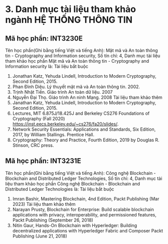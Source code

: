 # 3. Danh mục tài liệu tham khảo ngành HỆ THỐNG THÔNG TIN
## Mã học phần: INT3230E
Tên học phần(Ghi bằng tiếng Việt và tiếng Anh): Mật mã và An toàn thông tin - Cryptography and Information security, Số tín chỉ: 4, Danh mục tài liệu tham khảo học phần Mật mã và An toàn thông tin - Cryptography and Information security là:
Tài liệu bắt buộc
1. Jonathan Katz, Yehuda Lindell, Introduction to Modern Cryptography, Second Edition, 2015.
2. Phan Đình Diệu. Lý thuyết mật mã và An toàn thông tin. 2002.
3. Trịnh Nhật Tiến. Giáo trình An toàn dữ liệu. 2007
4. Nguyễn Đại Thọ. Giáo trình An ninh Mạng. 2008
Tài liệu tham khảo thêm
1. Janathan Katz, Yehuda Lindell, Introduction to Modern Cryptography, Second Edition, 2015.
2. Lectures, MIT 6.875J/18.425J and Berkeley CS276 Foundations of Cryptography (Fall 2020) https://inst.eecs.berkeley.edu/~cs276/fa20/slides/.
3. Network Security Essentials: Applications and Standards, Six Edition, 2017, by William Stallings. Prentice Hall.
4. Cryptography: Theory and Practice, Fourth Edition, 2019 by Douglas R. Stinson, CRC press.
## Mã học phần: INT3231E
Tên học phần(Ghi bằng tiếng Việt và tiếng Anh): Công nghệ Blockchain - Blockchain and Distributed Ledger Technologies, Số tín chỉ: 4, Danh mục tài liệu tham khảo học phần Công nghệ Blockchain - Blockchain and Distributed Ledger Technologies là:
Tài liệu bắt buộc
1. Imran Bashir, Mastering Blockchain, 4nd Edition, Packt Publishing (Mar 2023)
Tài liệu tham khảo thêm
1. Narayan Prusty, Blockchain for Enterprise: Build scalable blockchain applications with privacy, interoperability, and permissioned features, Packt Publishing (September 26, 2018)
2. Nitin Gaur, Hands-On Blockchain with Hyperledger: Building decentralized applications with Hyperledger Fabric and Composer Packt Publishing (June 21, 2018)
